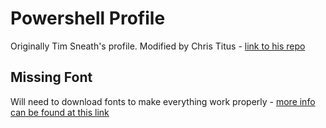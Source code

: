 # Powershell Profile

Originally Tim Sneath's profile. Modified by Chris Titus - [link to his repo](https://github.com/ChrisTitusTech/powershell-profile)
## Missing Font

Will need to download fonts to make everything work properly - [more info can be found at this link](https://christitus.com/pretty-powershell/)
